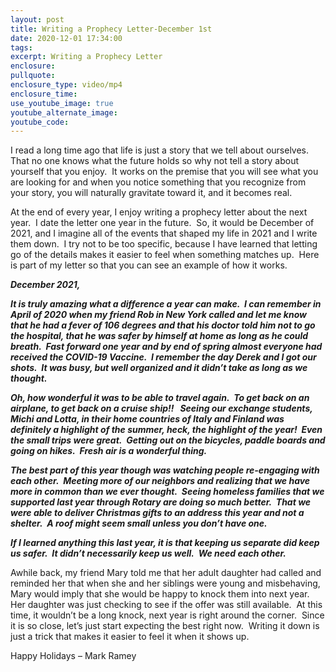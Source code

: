```yaml
---
layout: post
title: Writing a Prophecy Letter-December 1st
date: 2020-12-01 17:34:00
tags:
excerpt: Writing a Prophecy Letter
enclosure:
pullquote:
enclosure_type: video/mp4
enclosure_time:
use_youtube_image: true
youtube_alternate_image:
youtube_code:
---
```


I read a long time ago that life is just a story that we tell about ourselves.&nbsp; That no one knows what the future holds so why not tell a story about yourself that you enjoy.&nbsp; It works on the premise that you will see what you are looking for and when you notice something that you recognize from your story, you will naturally gravitate toward it, and it becomes real.&nbsp;&nbsp;

At the end of every year, I enjoy writing a prophecy letter about the next year.&nbsp; I date the letter one year in the future.&nbsp; So, it would be December of 2021, and I imagine all of the events that shaped my life in 2021 and I write them down.&nbsp; I try not to be too specific, because I have learned that letting go of the details makes it easier to feel when something matches up.&nbsp; Here is part of my letter so that you can see an example of how it works.&nbsp;&nbsp;

***December 2021,***

***It is truly amazing what a difference a year can make.&nbsp; I can remember in April of 2020 when my friend Rob in New York called and let me know that he had a fever of 106 degrees and that his doctor told him not to go the hospital, that he was safer by himself at home as long as he could breath.&nbsp; Fast forward one year and by end of spring almost everyone had received the COVID-19 Vaccine.&nbsp; I remember the day Derek and I got our shots.&nbsp; It was busy, but well organized and it didn’t take as long as we thought.***

***Oh, how wonderful it was to be able to travel again.&nbsp; To get back on an airplane, to get back on a cruise ship\!\! &nbsp; Seeing our exchange students, Michi and Lotta, in their home countries of Italy and Finland was definitely a highlight of the summer, heck, the highlight of the year\!&nbsp; Even the small trips were great.&nbsp; Getting out on the bicycles, paddle boards and going on hikes.&nbsp; Fresh air is a wonderful thing.&nbsp;***

***The best part of this year though was watching people re-engaging with each other.&nbsp; Meeting more of our neighbors and realizing that we have more in common than we ever thought.&nbsp; Seeing homeless families that we supported last year through Rotary are doing so much better.&nbsp; That we were able to deliver Christmas gifts to an address this year and not a shelter.&nbsp; A roof might seem small unless you don’t have one. &nbsp;***

***If I learned anything this last year, it is that keeping us separate did keep us safer.&nbsp; It didn’t necessarily keep us well.&nbsp; We need each other. &nbsp;***

Awhile back, my friend Mary told me that her adult daughter had called and reminded her that when she and her siblings were young and misbehaving, Mary would imply that she would be happy to knock them into next year.&nbsp; Her daughter was just checking to see if the offer was still available.&nbsp; At this time, it wouldn’t be a long knock, next year is right around the corner.&nbsp; Since it is so close, let’s just start expecting the best right now.&nbsp; Writing it down is just a trick that makes it easier to feel it when it shows up.&nbsp;&nbsp;

Happy Holidays – Mark Ramey